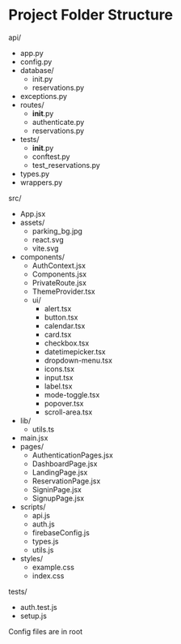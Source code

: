 # Project Folder Structure

api/
- app.py
- config.py
- database/
  - init.py
  - reservations.py
- exceptions.py
- routes/
  - __init__.py
  - authenticate.py
  - reservations.py
- tests/
  - __init__.py
  - conftest.py
  - test_reservations.py
- types.py
- wrappers.py

src/
- App.jsx
- assets/
  - parking_bg.jpg
  - react.svg
  - vite.svg
- components/
  - AuthContext.jsx
  - Components.jsx
  - PrivateRoute.jsx
  - ThemeProvider.tsx
  - ui/
    - alert.tsx
    - button.tsx
    - calendar.tsx
    - card.tsx
    - checkbox.tsx
    - datetimepicker.tsx
    - dropdown-menu.tsx
    - icons.tsx
    - input.tsx
    - label.tsx
    - mode-toggle.tsx
    - popover.tsx
    - scroll-area.tsx
- lib/
  - utils.ts
- main.jsx
- pages/
  - AuthenticationPages.jsx
  - DashboardPage.jsx
  - LandingPage.jsx
  - ReservationPage.jsx
  - SigninPage.jsx
  - SignupPage.jsx
- scripts/
  - api.js
  - auth.js
  - firebaseConfig.js
  - types.js
  - utils.js
- styles/
  - example.css
  - index.css

tests/
- auth.test.js
- setup.js

Config files are in root

